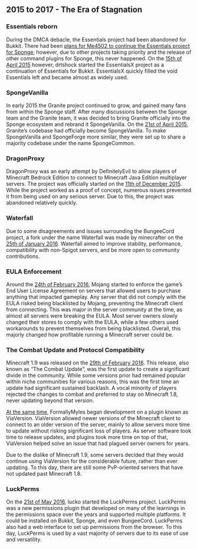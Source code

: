 ## 2015 to 2017 - The Era of Stagnation

### Essentials reborn

During the DMCA debacle, the Essentials project had been abandoned for Bukkit. There had been [plans for Me4502 to continue the Essentials project for Sponge](https://github.com/essentials/Essentials/commit/11b39b4ef68666ad72b7b57e02eda7049f323adb); however, due to other projects taking priority and the release of other command plugins for Sponge, this never happened. On the [15th of April 2015](https://github.com/EssentialsX/Essentials/commit/dde0b20775c3b9a82f62d381e0d827f49313f46d) however, drtshock started the EssentialsX project as a continuation of Essentials for Bukkit. EssentialsX quickly filled the void Essentials left and became almost as widely used.

### SpongeVanilla

In early 2015 the Granite project continued to grow, and gained many fans from within the Sponge staff. After many discussions between the Sponge team and the Granite team, it was decided to bring Granite officially into the Sponge ecosystem and rebrand it SpongeVanilla. On the [21st of April 2015](https://github.com/SpongePowered/SpongeVanilla/commit/877044fbee4697ef189eaa3f17119f352eaeffdc), Granite’s codebase had officially become SpongeVanilla. To make SpongeVanilla and SpongeForge more similar, they were set up to share a majority codebase under the name SpongeCommon.

### DragonProxy

DragonProxy was an early attempt by DefinitelyEvil to allow players of Minecraft Bedrock Edition to connect to Minecraft Java Edition multiplayer servers. The project was officially started on the [11th of December 2015](https://github.com/WeaveMN/DragonProxy/commit/b0510e930497c82d1ada422b84e41144b5194943). While the project worked as a proof of concept, numerous issues prevented it from being used on any serious server. Due to this, the project was abandoned relatively quickly.

### Waterfall

Due to some disagreements and issues surrounding the BungeeCord project, a fork under the name Waterfall was made by minecrafter on the [25th of January 2016](https://github.com/WaterfallMC/Waterfall-Old/commit/a27f55af963bf9502dd5c69ca89c9ada6a65e0b6). Waterfall aimed to improve stability, performance, compatibility with non-Spigot servers, and be more open to community contributions.

### EULA Enforcement

Around the [24th of February 2016](https://www.reddit.com/r/Minecraft/comments/47bt3r/mojang_are_starting_to_crack_down_on_servers/), Mojang started to enforce the game’s End User License Agreement on servers that allowed users to purchase anything that impacted gameplay. Any server that did not comply with the EULA risked being blacklisted by Mojang, preventing the Minecraft client from connecting. This was major in the server community at the time, as almost all servers were breaking the EULA. Most server owners slowly changed their stores to comply with the EULA, while a few others used workarounds to prevent themselves from being blacklisted. Overall, this majorly changed how profitable running a Minecraft server could be.

### The Combat Update and Protocol Compatibility

Minecraft 1.9 was released on the [29th of February 2016](https://minecraft.wiki/w/wiki/Java_Edition_1.9). This release, also known as “The Combat Update”, was the first update to create a significant divide in the community. While some versions prior had remained popular within niche communities for various reasons, this was the first time an update had significant sustained backlash. A vocal minority of players rejected the changes to combat and preferred to stay on Minecraft 1.8, never updating beyond that version.

[At the same time](https://github.com/ViaVersion/ViaVersion/commit/67b31c50608937df1d21bba5239132dad50a2c82), FormallyMyles began development on a plugin known as ViaVersion. ViaVersion allowed newer versions of the Minecraft client to connect to an older version of the server, mainly to allow servers more time to update without risking significant loss of players. As server software took time to release updates, and plugins took more time on top of that, ViaVersion helped solve an issue that had plagued server owners for years.

Due to the dislike of Minecraft 1.9, some servers decided that they would continue using ViaVersion for the considerable future, rather than ever updating. To this day, there are still some PvP-oriented servers that have not updated past Minecraft 1.8.

### LuckPerms

On the [21st of May 2016](https://github.com/LuckPerms/LuckPerms/commit/dc1e06ebcef4886568af1378ffeff406a5408428), lucko started the LuckPerms project. LuckPerms was a new permissions plugin that developed on many of the learnings in the permissions space over the years and supported multiple platforms. It could be installed on Bukkit, Sponge, and even BungeeCord. LuckPerms also had a web interface to set up permissions from the browser. To this day, LuckPerms is used by a vast majority of servers due to its ease of use and versatility.
